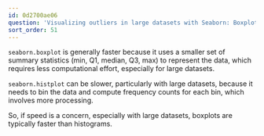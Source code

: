 ```yaml
---
id: 0d2700ae06
question: 'Visualizing outliers in large datasets with Seaborn: Boxplot vs Histplot'
sort_order: 51
---
```


`seaborn.boxplot` is generally faster because it uses a smaller set of summary statistics (min, Q1, median, Q3, max) to represent the data, which requires less computational effort, especially for large datasets.

`seaborn.histplot` can be slower, particularly with large datasets, because it needs to bin the data and compute frequency counts for each bin, which involves more processing.

So, if speed is a concern, especially with large datasets, boxplots are typically faster than histograms.